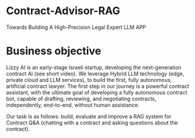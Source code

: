 # Contract-Advisor-RAG
Towards Building A High-Precision Legal Expert LLM APP
# Business objective  

Lizzy AI is an early-stage Israeli startup, developing the next-generation contract AI (see short video). We leverage Hybrid LLM technology (edge, private cloud and LLM services), to build the first, fully autonomous, artificial contract lawyer. The first step in our journey is a powerful contract assistant, with the ultimate goal of developing a fully autonomous contract bot, capable of drafting, reviewing, and negotiating contracts, independently, end-to-end, without human assistance. 

Our task is as follows:  build, evaluate and improve a RAG system for Contract Q&A (chatting with a contract and asking questions about the contract). 
